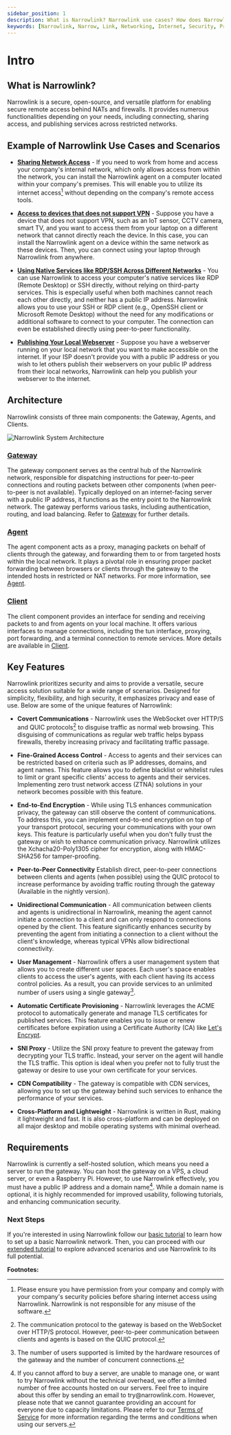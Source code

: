 ```yaml
---
sidebar_position: 1
description: What is Narrowlink? Narrowlink use cases? How does Narrowlink work? Narrowlink key features? Narrowlink requirements?
keywords: [Narrowlink, Narrow, Link, Networking, Internet, Security, Privacy, Open Source, Self-hosted, Tutorial, How-to, Guide, Nat, Firewall, Proxy, Reverse Proxy, Tunnel, peer-to-peer, QUIC]
---
```


# Intro

## What is Narrowlink?

Narrowlink is a secure, open-source, and versatile platform for enabling secure remote access behind NATs and firewalls. It provides numerous functionalities depending on your needs, including connecting, sharing access, and publishing services across restricted networks.


## Example of Narrowlink Use Cases and Scenarios

- **[Sharing Network Access](/docs/extended-tutorial/share-network-access-socks5)** - If you need to work from home and access your company's internal network, which only allows access from within the network, you can install the Narrowlink agent on a computer located within your company's premises. This will enable you to utilize its internet access[^1] without depending on the company's remote access tools.

- **[Access to devices that does not support VPN](/docs/category/extended-tutorial/)** - Suppose you have a device that does not support VPN, such as an IoT sensor, CCTV camera, smart TV, and you want to access them from your laptop on a different network that cannot directly reach the device. In this case, you can install the Narrowlink agent on a device within the same network as these devices. Then, you can connect using your laptop through Narrowlink from anywhere.

- **[Using Native Services like RDP/SSH Across Different Networks](/docs/extended-tutorial/ssh-integration/)** - You can use Narrowlink to access your computer's native services like RDP (Remote Desktop) or SSH directly, without relying on third-party services. This is especially useful when both machines cannot reach each other directly, and neither has a public IP address. Narrowlink allows you to use your SSH or RDP client (e.g., OpenSSH client or Microsoft Remote Desktop) without the need for any modifications or additional software to connect to your computer. The connection can even be established directly using peer-to-peer functionality.

- **[Publishing Your Local Webserver](/docs/extended-tutorial/webserver-publish)** - Suppose you have a webserver running on your local network that you want to make accessible on the internet. If your ISP doesn't provide you with a public IP address or you wish to let others publish their webservers on your public IP address from their local networks, Narrowlink can help you publish your webserver to the internet.

## Architecture

Narrowlink consists of three main components: the Gateway, Agents, and Clients.

![Narrowlink System Architecture](/img/Diagram.svg)

### [Gateway]

The gateway component serves as the central hub of the Narrowlink network, responsible for dispatching instructions for peer-to-peer connections and routing packets between other components (when peer-to-peer is not available). Typically deployed on an internet-facing server with a public IP address, it functions as the entry point to the Narrowlink network. The gateway performs various tasks, including authentication, routing, and load balancing. Refer to [Gateway] for further details.

### [Agent]
The agent component acts as a proxy, managing packets on behalf of clients through the gateway, and forwarding them to or from targeted hosts within the local network. It plays a pivotal role in ensuring proper packet forwarding between browsers or clients through the gateway to the intended hosts in restricted or NAT networks. For more information, see [Agent].

### [Client]
The client component provides an interface for sending and receiving packets to and from agents on your local machine. It offers various interfaces to manage connections, including the tun interface, proxying, port forwarding, and a terminal connection to remote services. More details are available in [Client].


## Key Features

Narrowlink prioritizes security and aims to provide a versatile, secure access solution suitable for a wide range of scenarios. Designed for simplicity, flexibility, and high security, it emphasizes privacy and ease of use. Below are some of the unique features of Narrowlink:

- **Covert Communications** - Narrowlink uses the WebSocket over HTTP/S and QUIC protocols[^2] to disguise traffic as normal web browsing. This disguising of communications as regular web traffic helps bypass firewalls, thereby increasing privacy and facilitating traffic passage.

- **Fine-Grained Access Control** - Access to agents and their services can be restricted based on criteria such as IP addresses, domains, and agent names. This feature allows you to define blacklist or whitelist rules to limit or grant specific clients' access to agents and their services. Implementing zero trust network access (ZTNA) solutions in your network becomes possible with this feature.

- **End-to-End Encryption** - While using TLS enhances communication privacy, the gateway can still observe the content of communications. To address this, you can implement end-to-end encryption on top of your transport protocol, securing your communications with your own keys. This feature is particularly useful when you don't fully trust the gateway or wish to enhance communication privacy. Narrowlink utilizes the Xchacha20-Poly1305 cipher for encryption, along with HMAC-SHA256 for tamper-proofing.

- **Peer-to-Peer Connectivity** Establish direct, peer-to-peer connections between clients and agents (when possible) using the QUIC protocol to increase performance by avoiding traffic routing through the gateway (Available in the nightly version).

- **Unidirectional Communication** - All communication between clients and agents is unidirectional in Narrowlink, meaning the agent cannot initiate a connection to a client and can only respond to connections opened by the client. This feature significantly enhances security by preventing the agent from initiating a connection to a client without the client's knowledge, whereas typical VPNs allow bidirectional connectivity.

- **User Management** - Narrowlink offers a user management system that allows you to create different user spaces. Each user's space enables clients to access the user's agents, with each client having its access control policies. As a result, you can provide services to an unlimited number of users using a single gateway[^3].

- **Automatic Certificate Provisioning** - Narrowlink leverages the ACME protocol to automatically generate and manage TLS certificates for published services. This feature enables you to issue or renew certificates before expiration using a Certificate Authority (CA) like [Let's Encrypt](https://letsencrypt.org/).

- **SNI Proxy** - Utilize the SNI proxy feature to prevent the gateway from decrypting your TLS traffic. Instead, your server on the agent will handle the TLS traffic. This option is ideal when you prefer not to fully trust the gateway or desire to use your own certificate for your services.

- **CDN Compatibility** - The gateway is compatible with CDN services, allowing you to set up the gateway behind such services to enhance the performance of your services.

- **Cross-Platform and Lightweight** - Narrowlink is written in Rust, making it lightweight and fast. It is also cross-platform and can be deployed on all major desktop and mobile operating systems with minimal overhead.

## Requirements

Narrowlink is currently a self-hosted solution, which means you need a server to run the gateway. You can host the gateway on a VPS, a cloud server, or even a Raspberry Pi. However, to use Narrowlink effectively, you must have a public IP address and a domain name[^4]. While a domain name is optional, it is highly recommended for improved usability, following tutorials, and enhancing communication security.

### Next Steps

If you're interested in using Narrowlink follow our [basic tutorial](/docs/category/basic-tutorial) to learn how to set up a basic Narrowlink network. Then, you can proceed with our [extended tutorial](/docs/category/extended-tutorial) to explore advanced scenarios and use Narrowlink to its full potential.

**Footnotes:**

[^1]: Please ensure you have permission from your company and comply with your company's security policies before sharing internet access using Narrowlink. Narrowlink is not responsible for any misuse of the software.

[^2]: The communication protocol to the gateway is based on the WebSocket over HTTP/S protocol. However, peer-to-peer communication between clients and agents is based on the QUIC protocol. 

[^3]: The number of users supported is limited by the hardware resources of the gateway and the number of concurrent connections.

[^4]: If you cannot afford to buy a server, are unable to manage one, or want to try Narrowlink without the technical overhead, we offer a limited number of free accounts hosted on our servers. Feel free to inquire about this offer by sending an email to tr<!-- mail@address -->y@nar<!-- @host -->rowlink.com. However, please note that we cannot guarantee providing an account for everyone due to capacity limitations. Please refer to our [Terms of Service](https://github.com/narrowlink/homepage/blob/main/ToS.md) for more information regarding the terms and conditions when using our servers.

[Client]: /docs/client
[Agent]: /docs/agent
[Gateway]: /docs/gateway
